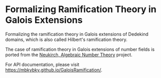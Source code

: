 # Formalizing Ramification Theory in Galois Extensions

Formalizing the ramification theory in Galois extensions of Dedekind domains, which is also called Hilbert's ramification theory.

The case of ramification theory in Galois extensions of number fields is ported from the [Neukirch, Algebraic Number Theory](https://github.com/jjdishere/neukirch/blob/master/AlgebraicNumberTheory/AlgebraicIntegersPart2/HilbertRamificationTheory.lean) project.

For API documentation, please visit https://mbkybky.github.io/GaloisRamification/.
